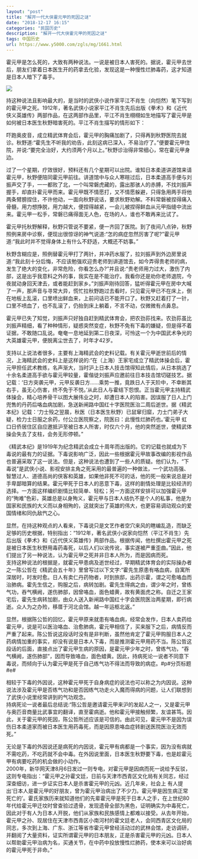 ```yaml
---
layout: "post"
title: "解开一代大侠霍元甲的死因之谜"
date: "2018-12-17 16:15"
categories: "民国历史"
description: "解开一代大侠霍元甲的死因之谜"
tags: 中国历史
url: https://www.y5000.com/zgls/mg/1661.html
---
```






霍元甲是怎么死的，大致有两种说法。一说是被日本人害死的。据说，霍元甲去世后，朋友们拿着日本医生开的药拿去化验，发现这是一种慢性烂肺毒药，这才知道是日本人暗下了毒手。

![](https://img.y5000.com/uploads/allimg/130904/2-130Z41G13EP.jpg)

持这种说法且影响最大的，是当时的武侠小说作家平江不肖生（向恺然）笔下写到的霍元甲之死。1912年，著名武侠小说家平江不肖生先后出版《拳术》和《近代侠义英雄传》两部作品，在这两部作品里，平江不肖生栩栩如生地描写了霍元甲是如何被日本医生秋野暗害死的。平江不肖生描写的情形如下：

吓跑奥皮音，成立精武体育会后，霍元甲的胸痛加剧了，只得再到秋野医院去就诊。秋野道:“霍先生不听我的劝告，此刻这病已深入，不易治疗了。”便要霍元甲住院，并说:“要完全治好，大约须两个月以上。”秋野诊治得非常细心，常在霍元甲身边。

过了一个星期，疗效很好，预料还有几个星期可以出院。谁知日本柔道讲道馆来请霍元甲，秋野便陪同霍元甲前往。讲道馆中与众人寒暄过后，日本柔道高手便与刘振声交了手，一一都败了北，一个叫常磐虎藏的，露出那骇人的赤膊，不找刘振声握手，却直扑霍元甲而来。霍元甲既不情愿打，又不情愿躲避，只得急用两手将他两条臂膀捏住，不许他动，一面向秋野说话，要求秋野劝解。不料常磐被捏得痛入骨髓，用力想挣脱，用力越大，便捏得越紧，一会儿被捏得鲜血从元甲指缝中流出来。霍元甲一松手，常磐已痛得面无人色，在场的人，谁也不敢再来比试了。

霍元甲托秋野解释，秋野只管说不要紧，便一齐回了医院。到了夜间八点钟，秋野照例来房中诊察，便现出很惊讶的神气说道:“怎的病症忽然厉害了呢?”霍元甲道:“我此时并不觉得身体上有什么不舒适，大概还不妨事。”

秋野含糊应是，照例替霍元甲打了两针，并冲药水服了，拉刘振声到外边房里说道:“我此刻十分后悔，不应该勉强欢迎贵老师到讲道馆去，如今弄得贵老师的病，发生了绝大的变化，非常危险，你看怎么办?”并且说:“贵老师用力过大，激伤了内部，这是出乎我意料之外的事，我实在是不能治疗。我看你还是劝你老师退院，今夜就动身回天津去，或者能赶到家乡。”刘振声刚待回答，猛听得霍元甲在房中大喊了一声，那声音与寻常大异，慌忙拉秋野跑过去看时，只见霍元甲已不在床上，倒在地板上乱滚，口里喷出鲜血来，上前问话已不能开口了。秋野又赶着打了一针，口里不喷血了，也不乱滚了，仍抬到床上躺着，不言不动，仅微微有点鼻息。

霍元甲已失了知觉，刘振声只好独自赶到精武体育会，把农劲荪找来。农劲荪虽比刘振声精细，看了种种情形，疑惑突然变症，秋野不免有下毒的嫌疑，但是得不着证据，不敢随口乱说。奄奄一息地延到第二日夜深，可怜这一个为中国武术争光的大英雄霍元甲，便脱离尘世去了，时年才42岁。

支持以上说法者很多，主要有上海精武会的史料记载。有关霍元甲逝世前后的情况，上海精武会的史料上是这样说的:“在（上海）王家宅成立了精武体操会后，霍元甲担任武术教练，名声渐大，当时沪上日本人技击馆得知此情后，从日本挑选了十余名柔道高手欲与霍元甲较量，霍偕徒刘振声应邀前往日本技击馆切磋技艺。据记载：‘日方突袭元甲，元甲反袭日方……乘势一推，竟跌日人于天阶中，不幸断其右手，虽无心伤害，终不免于不悦。’从此日人与霍结下怨恨。正当霍元甲主持精武体操会，精心培养骨干以图大展伟业之时，却遭日本人的陷害。因误服了日人上门兜售的丹药后咯血病加剧，急送新闸路中国红十字医院医治二周后逝世。据《精武本纪》记载：‘力士殁之翌晨，秋医（日本医生秋野）已鼠窜归窟，力士门弟子大疑，检力士日服之余药，付公立医院察之，院医曰：此慢性烂肺药也。’霍元甲
虹口日侨居住区自应邀抵沪至被日本人所害，时仅六个月，他的突然逝世，使精武体操会失去了支柱，会务无形停顿。”

《精武本纪》是1919年为纪念精武会成立十周年而出版的。它的记载也就成为下毒说的最有力的证据。下毒说影响广泛，因此一些根据霍元甲故事改编的影视作品也普遍采取了这一说法。但是，这种说法也遭到了一些人的质疑。他们认为，“下毒说”是武侠小说、影视安排主角之死采用的最普遍的一种做法，一个武功高强、智慧过人、道德高尚的侠客和英雄，如果他非死不可的话，他的死一般来说总是对手卑鄙暗算的结果。霍元甲死于日本人的恶意下毒，这样的剧情处理是比较经济的选择。一方面这样编织剧情比较简单、轻松；另一方面这样安排可以加强霍元甲的“殉难”色彩，英雄总是以身殉义，霍元甲与日本人结仇不是个人的私事，他是为国家和民族的大义而以身相殉的，这就突出了英雄的伟大，也更容易调动观众的爱国情绪和同仇敌忾之心。

显然，在持这种观点的人看来，下毒说只是文艺作者空穴来风的瞎编乱造，而缺乏足够的历史根据，特别指出：“1912年，著名武侠小说家向恺然（平江不肖生）先后出版《拳术》和《近代侠义英雄传》两部作品。根据传闻，他杜撰出霍元甲之死是被日本医生秋野用毒药毒死，以后人们以讹传讹，事实遂被严重歪曲。”因此，他们提出了另一种说法，认为霍元甲之死并非日本人所为，而是因病而死。  
支持这种说法的根据是，就霍元甲患病及逝世经过，早期精武体育会的实际操办者之一陈公哲在《精武会五十年》里曾写过以下文字:“霍先生原患有咯血病，自寓所深居时，时发时愈。日人有卖仁丹药物者，时到旅邸，出药示霍，谓之可愈咯血而治肺病。霍先生信之，购服之后，病转加剧。霍先生得病之由，谓少年之时，曾练气功，吞气横阙，遂伤肺部，因曾咯血，面色蜡黄，故有黄面虎之称。自迁之王家宅后，霍先生病转加剧，由众人送入新闸路中国红十字会医院医治两星期，即行病逝。众人为之办殓，移厝于河北会馆。越一年运柩北返。”

显然，根据陈公哲的回忆，霍元甲原来就患有咯血病，经常会发作，日本人卖药给霍元甲，说是可以医治咯血、治愈肺病，霍元甲相信了，买来服下之后，病情反而严重了起来。陈公哲说这段话时没有是非判断，虽然他肯定了霍元甲购服日本人之药病情加重的事实，却没有说是日本人下毒，而是推测霍元甲用药不当。陈公哲这段话的后面，直接点出了霍元甲生病的原因，是霍元甲少年之时，曾练气功，“吞气横阙，遂伤肺部”，因而导致咯血，面色蜡黄。因此，持病死论一说者不同意下毒说，而倾向于认为霍元甲是死于自己练气功不得法而导致的病症。#p#分页标题#e#

相较于下毒的外因说，这种霍元甲死于自身病症的说法也可以称之为内因说。这种说法涉及霍元甲是否练气功和是否因练气功走火入魔而得病的问题，让人们联想到了武侠小说里经常讲到的气功观念。  
持病死论一说者最后总结说:“陈公哲是邀请霍元甲来沪的发起人之一，又是霍元甲与奥匹音商量比武事宜的翻译，直至霍病逝。他和霍元甲接触频繁，友谊甚笃。因此，关于霍元甲的死因，陈公哲所述应该是可信的。由此可见，霍元甲不是因为误伤日本柔道家而被日本医生用药毒死，而是因原患咯血症转剧送医院医治无效而死。”

无论是下毒的外因说还是病死的内因说，霍元甲有病都是一个事实，因为没有病就不需吃药，不吃药就不会中毒。在外因说里面，日本医生秋野要下毒，也是趁霍元甲有病要吃药的机会做的小动作。  
2000年，新华网天津8月6日发过一则专电，对霍元甲是因病而死一说给予反驳，这则专电指出：“霍元甲之孙霍文廷，日前与天津市西青区文化局有关同志，经过深查细访，进一步证实日本人是杀害霍元甲的元凶。近几年来，社会上
有人提出‘日本人是霍元甲的好朋友，曾为霍元甲治病出了不少力。霍元甲是因生病正常死亡的’。霍氏家族历来就知道他们的先辈霍元甲是死于日本人之手，在上世纪80年代给霍元甲迁坟时曾查验过遗骨，发现遗骨全部为黑色，证明确实为中毒死亡，因此对于有人为日本人开脱，他们从家族和民族感情上都难以接受。从去年开始，霍元甲之孙、现居住在天津市西青区小南河村的霍文廷老人，会同西青区文化局的同志，多次到上海、广东、浙江等省市霍元甲曾经活动过的武林会馆，走访调研，并翻阅了大量资料，证实所谓霍元甲的日本朋友，正是杀害霍元甲的元凶。日本人以帮助霍元甲治病为名，买通关节，在中药中投放慢性烂肺药，使本来可以治好病的霍元甲死于非命。”
